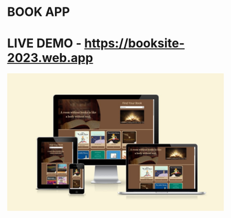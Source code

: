 
# BOOK APP
# LIVE DEMO - https://booksite-2023.web.app

<img src='https://github.com/DannyDoneva96/Interview-tasks/blob/main/Booking/1678088205798.jpg' alt='d'>
